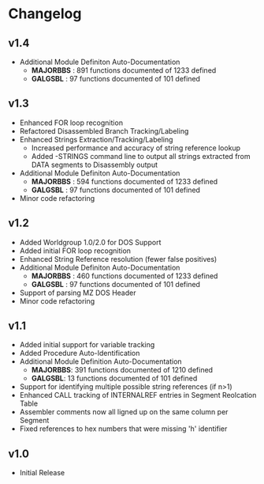 # Changelog
## v1.4
* Additional Module Definiton Auto-Documentation
	* **MAJORBBS** : 891 functions documented of 1233 defined
	* **GALGSBL** : 97 functions documented of 101 defined
## v1.3
* Enhanced FOR loop recognition
* Refactored Disassembled Branch Tracking/Labeling
* Enhanced Strings Extraction/Tracking/Labeling
	* Increased performance and accuracy of string reference lookup
	* Added -STRINGS command line to output all strings extracted from DATA segments to Disassembly output
* Additional Module Definiton Auto-Documentation
	* **MAJORBBS** : 594 functions documented of 1233 defined
	* **GALGSBL** : 97 functions documented of 101 defined
* Minor code refactoring
	
## v1.2
* Added Worldgroup 1.0/2.0 for DOS Support
* Added initial FOR loop recognition
* Enhanced String Reference resolution (fewer false positives)
* Additional Module Definiton Auto-Documentation
	* **MAJORBBS** : 460 functions documented of 1233 defined
	* **GALGSBL** : 97 functions documented of 101 defined
* Support of parsing MZ DOS Header
* Minor code refactoring

## v1.1
* Added initial support for variable tracking
* Added Procedure Auto-Identification
* Additional Module Definition Auto-Documentation 
	* **MAJORBBS**: 391 functions documented of 1210 defined
	* **GALGSBL**: 13 functions documented of 101 defined
* Support for identifying multiple possible string references (if n>1)
* Enhanced CALL tracking of INTERNALREF entries in Segment Reolcation Table
* Assembler comments now all ligned up on the same column per Segment
* Fixed references to hex numbers that were missing 'h' identifier

## v1.0
* Initial Release